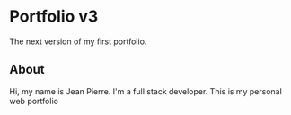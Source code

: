 # Portfolio v3

The next version of my first portfolio.

## About

Hi, my name is Jean Pierre. I'm a full stack developer.
This is my personal web portfolio
